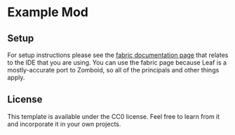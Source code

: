 # Example Mod

## Setup

For setup instructions please see the [fabric documentation page](https://docs.fabricmc.net/develop/getting-started/setting-up-a-development-environment) that relates to the IDE that you are using.
You can use the fabric page because Leaf is a mostly-accurate port to Zomboid, so all of the principals and other things apply.

## License

This template is available under the CC0 license. Feel free to learn from it and incorporate it in your own projects.
